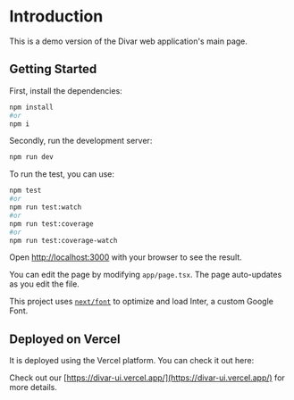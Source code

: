 # Introduction

This is a demo version of the Divar web application's main page.

## Getting Started

First, install the dependencies:
```bash
npm install
#or
npm i
```
Secondly, run the development server:

```bash
npm run dev
```

To run the test, you can use:
```bash
npm test
#or
npm run test:watch
#or
npm run test:coverage
#or
npm run test:coverage-watch
```

Open [http://localhost:3000](http://localhost:3000) with your browser to see the result.

You can edit the page by modifying `app/page.tsx`. The page auto-updates as you edit the file.

This project uses [`next/font`](https://nextjs.org/docs/basic-features/font-optimization) to optimize and load Inter, a custom Google Font.

## Deployed on Vercel
It is deployed using the Vercel platform. You can check it out here:

Check out our [https://divar-ui.vercel.app/](https://divar-ui.vercel.app/) for more details.
